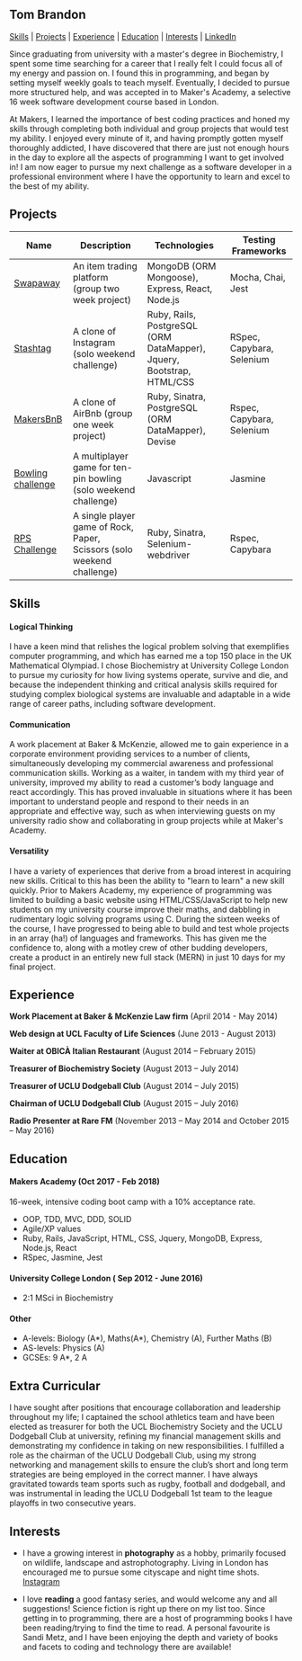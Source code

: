 ## Tom Brandon

[Skills](#skills) | [Projects](#projects) | [Experience](#experience) | [Education](#education) | [Interests](#interests) | [LinkedIn](https://www.linkedin.com/in/tom-brandon-a22a03128/)

Since graduating from university with a master's degree in Biochemistry, I spent some time searching for a career that I really felt I could focus all of my energy and passion on. I found this in programming, and began by setting myself weekly goals to teach myself. Eventually, I decided to pursue more structured help, and was accepted in to Maker's Academy, a selective 16 week software development course based in London.

At Makers, I learned the importance of best coding practices and honed my skills through completing both individual and group projects that would test my ability. I enjoyed every minute of it, and having promptly gotten myself thoroughly addicted, I have discovered that there are just not enough hours in the day to explore all the aspects of programming I want to get involved in! I am now eager to pursue my next challenge as a software developer in a professional environment where I have the opportunity to learn and excel to the best of my ability.

## Projects
Name | Description | Technologies | Testing Frameworks
---| --- | --- | --- |
[Swapaway](https://github.com/Mnargh/Swapaway) | An item trading platform (group two week project)| MongoDB (ORM Mongoose), Express, React, Node.js | Mocha, Chai, Jest  
[Stashtag](https://github.com/Mnargh/Stashtag) | A clone of Instagram (solo weekend challenge)| Ruby, Rails, PostgreSQL (ORM DataMapper), Jquery, Bootstrap, HTML/CSS | RSpec, Capybara, Selenium
[MakersBnB](https://github.com/Mnargh/MakersBnB) | A clone of AirBnb (group one week project)| Ruby, Sinatra, PostgreSQL (ORM DataMapper), Devise| Rspec, Capybara, Selenium
[Bowling challenge](https://github.com/Mnargh/bowling-challenge)  | A multiplayer game for ten-pin bowling (solo weekend challenge) | Javascript| Jasmine
[RPS Challenge](https://github.com/Mnargh/rps-challenge) | A single player game of Rock, Paper, Scissors (solo weekend challenge)| Ruby, Sinatra, Selenium-webdriver | Rspec, Capybara

## Skills

#### Logical Thinking

I have a keen mind that relishes the logical problem solving that exemplifies computer programming, and which has earned me a top 150 place in the UK Mathematical Olympiad. I chose Biochemistry at University College London to pursue my curiosity for how living systems operate, survive and die, and because the independent thinking and critical analysis skills required for studying complex biological systems are invaluable and adaptable in a wide range of career paths, including software development.


#### Communication

 A work placement at Baker & McKenzie, allowed me to gain experience in a corporate environment providing services to a number of clients, simultaneously developing my commercial awareness and professional communication skills. Working as a waiter, in tandem with my third year of university, improved my ability to read a customer’s body language and react accordingly. This has proved invaluable in situations where it has been important to understand people and respond to their needs in an appropriate and effective way, such as when interviewing guests on my university radio show and collaborating in group projects while at Maker's Academy.


#### Versatility

I have a variety of experiences that derive from a broad interest in acquiring new skills. Critical to this has been the ability to "learn to learn" a new skill quickly. Prior to Makers Academy, my experience of programming was limited to building a basic website using HTML/CSS/JavaScript to help new students on my university course improve their maths, and  dabbling in rudimentary logic solving programs using C. During the sixteen weeks of the course, I have progressed to being able to build and test whole projects in an array (ha!) of languages and frameworks. This has given me the confidence to, along with a motley crew of other budding developers, create a product in an entirely new full stack (MERN) in just 10 days for my final project.


## Experience

**Work Placement at Baker & McKenzie Law firm** (April 2014 - May 2014)

**Web design at UCL Faculty of Life Sciences** (June 2013 - August 2013)

**Waiter at OBICÀ Italian Restaurant** (August 2014 – February 2015)

**Treasurer of Biochemistry Society** (August 2013 – July 2014)

**Treasurer of UCLU Dodgeball Club** (August 2014 – July 2015)

**Chairman of UCLU Dodgeball Club**	(August 2015 – July 2016)

**Radio Presenter at Rare FM** (November 2013 – May 2014 and October 2015 – May 2016)

## Education

#### Makers Academy (Oct 2017 - Feb 2018)
16-week, intensive coding boot camp with a 10% acceptance rate.

- OOP, TDD, MVC, DDD, SOLID
- Agile/XP values
- Ruby, Rails, JavaScript, HTML, CSS, Jquery, MongoDB, Express, Node.js, React
- RSpec, Jasmine, Jest

#### University College London ( Sep 2012 - June 2016)

* 2:1 MSci in Biochemistry

#### Other
* A-levels: Biology (A*), Maths(A*), Chemistry (A), Further Maths (B)
* AS-levels: Physics (A)
* GCSEs: 9 A*, 2 A


## Extra Curricular

I have sought after positions that encourage collaboration and leadership throughout my life; I captained the school athletics team and have been elected as treasurer for both the UCL Biochemistry Society and the UCLU Dodgeball Club at university, refining my financial management skills and demonstrating my confidence in taking on new responsibilities. I fulfilled a role as the chairman of the UCLU Dodgeball Club, using my strong networking and management skills to ensure the club’s short and long term strategies are being employed in the correct manner. I have always gravitated towards team sports such as rugby, football and dodgeball, and was instrumental in leading the UCLU Dodgeball 1st team to the league playoffs in two consecutive years.


## Interests
- I have a growing interest in **photography** as a hobby, primarily focused on wildlife, landscape and astrophotography. Living in London has encouraged me to pursue some cityscape and night time shots. [Instagram](https://www.instagram.com/mnarghy/)

- I love **reading** a good fantasy series, and would welcome any and all suggestions! Science fiction is right up there on my list too. Since getting in to programming, there are a host of programming books I have been reading/trying to find the time to read. A personal favourite is Sandi Metz, and I have been enjoying the depth and variety of books and facets to coding and technology there are available!
